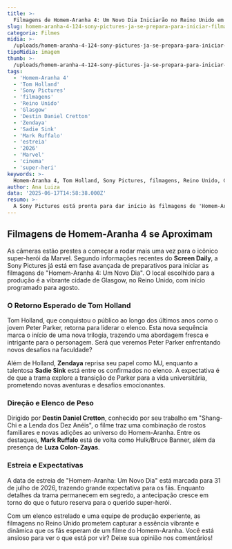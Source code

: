 ```yaml
---
title: >-
  Filmagens de Homem-Aranha 4: Um Novo Dia Iniciarão no Reino Unido em Agosto
slug: homem-aranha-4-124-sony-pictures-ja-se-prepara-para-iniciar-filmagens-no-reino-unido-diz-site
categoria: Filmes
midia: >-
  /uploads/homem-aranha-4-124-sony-pictures-ja-se-prepara-para-iniciar-filmagens-no-reino-unido-diz-site-thumb.jpg
tipoMidia: imagem
thumb: >-
  /uploads/homem-aranha-4-124-sony-pictures-ja-se-prepara-para-iniciar-filmagens-no-reino-unido-diz-site-thumb.jpg
tags:
  - 'Homem-Aranha 4'
  - 'Tom Holland'
  - 'Sony Pictures'
  - 'filmagens'
  - 'Reino Unido'
  - 'Glasgow'
  - 'Destin Daniel Cretton'
  - 'Zendaya'
  - 'Sadie Sink'
  - 'Mark Ruffalo'
  - 'estreia'
  - '2026'
  - 'Marvel'
  - 'cinema'
  - 'super-heri'
keywords: >-
  Homem-Aranha 4, Tom Holland, Sony Pictures, filmagens, Reino Unido, Glasgow, Destin Daniel Cretton, Zendaya, Sadie Sink, Mark Ruffalo, estreia, 2026, Marvel, cinema, super-herói
author: Ana Luiza
data: '2025-06-17T14:58:38.000Z'
resumo: >-
  A Sony Pictures está pronta para dar início às filmagens de 'Homem-Aranha 4: Um Novo Dia' em Glasgow, no Reino Unido, a partir de agosto. Com Tom Holland de volta ao papel principal, o filme promete explorar novas fases da vida de Peter Parker.
---
```


## Filmagens de Homem-Aranha 4 se Aproximam

As câmeras estão prestes a começar a rodar mais uma vez para o icônico super-herói da Marvel. Segundo informações recentes do **Screen Daily**, a Sony Pictures já está em fase avançada de preparativos para iniciar as filmagens de "Homem-Aranha 4: Um Novo Dia". O local escolhido para a produção é a vibrante cidade de Glasgow, no Reino Unido, com início programado para agosto.

### O Retorno Esperado de Tom Holland

Tom Holland, que conquistou o público ao longo dos últimos anos como o jovem Peter Parker, retorna para liderar o elenco. Esta nova sequência marca o início de uma nova trilogia, trazendo uma abordagem fresca e intrigante para o personagem. Será que veremos Peter Parker enfrentando novos desafios na faculdade?

Além de Holland, **Zendaya** reprisa seu papel como MJ, enquanto a talentosa **Sadie Sink** está entre os confirmados no elenco. A expectativa é de que a trama explore a transição de Parker para a vida universitária, prometendo novas aventuras e desafios emocionantes.

### Direção e Elenco de Peso

Dirigido por **Destin Daniel Cretton**, conhecido por seu trabalho em "Shang-Chi e a Lenda dos Dez Anéis", o filme traz uma combinação de rostos familiares e novas adições ao universo do Homem-Aranha. Entre os destaques, **Mark Ruffalo** está de volta como Hulk/Bruce Banner, além da presença de **Luza Colon-Zayas**.

### Estreia e Expectativas

A data de estreia de "Homem-Aranha: Um Novo Dia" está marcada para 31 de julho de 2026, trazendo grande expectativa para os fãs. Enquanto detalhes da trama permanecem em segredo, a antecipação cresce em torno do que o futuro reserva para o querido super-herói.

Com um elenco estrelado e uma equipe de produção experiente, as filmagens no Reino Unido prometem capturar a essência vibrante e dinâmica que os fãs esperam de um filme do Homem-Aranha. Você está ansioso para ver o que está por vir? Deixe sua opinião nos comentários!
